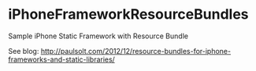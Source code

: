 iPhoneFrameworkResourceBundles
==============================

Sample iPhone Static Framework with Resource Bundle

See blog: http://paulsolt.com/2012/12/resource-bundles-for-iphone-frameworks-and-static-libraries/